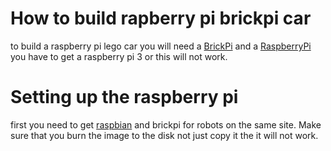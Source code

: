  # How to build rapberry pi brickpi car
 
 to build a raspberry pi lego car you will need a [BrickPi](https://www.amazon.com/BrickPi-by-Dexter-Industries/dp/B01M4JG4GD) and a [RaspberryPi](https://www.amazon.com/Raspberry-Pi-MS-004-00000024-Model-Board/dp/B01LPLPBS8/ref=sr_1_4?gclid=Cj0KCQiA4NTxBRDxARIsAHyp6gDy8XmtfL8nYTCF--iw3lSYTQaSGfpQYF8gU15nh1i7xBY9kQqMnqoaAkPOEALw_wcB&hvadid=409975553966&hvdev=c&hvlocphy=9023847&hvnetw=g&hvqmt=b&hvrand=17444722183821711918&hvtargid=kwd-300229776225&hydadcr=18067_11398848&keywords=raspberry+pi+raspberry+pi+3+model+b&qid=1580595740&sr=8-4) you have to get a raspberry pi 3 or this will not work.
 
 # Setting up the raspberry pi
 
 first you need to get [raspbian](https://www.dexterindustries.com/howto/install-raspbian-for-robots-image-on-an-sd-card/) and brickpi for robots on the same site. Make sure that you burn the image to the disk not just copy it the it will not work.
